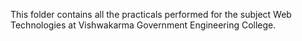 This folder contains all the practicals performed for the subject Web Technologies at Vishwakarma Government Engineering College.
